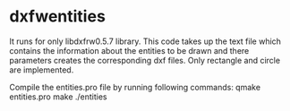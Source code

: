 dxfwentities
============

It runs for only libdxfrw0.5.7 library.
This code takes up the text file which contains the information about the entities to be drawn and there parameters creates the corresponding dxf files. Only rectangle and circle are implemented.

Compile the entities.pro file by running following commands:
qmake entities.pro
make
./entities
